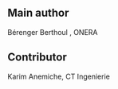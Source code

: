 Main author
----------------

Bérenger Berthoul <Berenger dot Berthoul at onera dot fr>, ONERA


Contributor
------------

Karim Anemiche, CT Ingenierie
